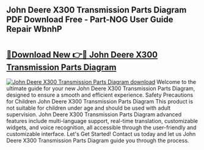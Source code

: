 ## John Deere X300 Transmission Parts Diagram PDF Download Free - Part-NOG User Guide Repair WbnhP

# <h2><a href="http://dfl6x3u.blite.top/?on=John+Deere+X300+Transmission+Parts+Diagram">🔗Download New 👉🔴 John Deere X300 Transmission Parts Diagram</a></h2>

[![John Deere X300 Transmission Parts Diagram download](https://i.imgur.com/lujVjoI.png)](http://dfl6x3u.blite.top/?on=John+Deere+X300+Transmission+Parts+Diagram)
Welcome to the ultimate guide for your new John Deere X300 Transmission Parts Diagram, designed to ensure a smooth and efficient experience. Safety Precautions for Children John Deere X300 Transmission Parts Diagram This product is not suitable for children under age and should be used with adult supervision. John Deere X300 Transmission Parts Diagram advanced features include multi-language support, real-time translation, customizable widgets, and voice recognition, all accessible through the user-friendly and customizable interface. Let's Get Started! Contact us today and let us John Deere X300 Transmission Parts Diagram guide you through the process.
